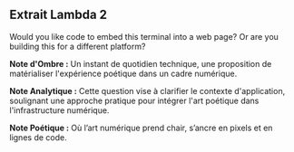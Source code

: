 ## Extrait Lambda 2

Would you like code to embed this terminal into a web page? Or are you building this for a different platform?

**Note d'Ombre :** Un instant de quotidien technique, une proposition de matérialiser l'expérience poétique dans un cadre numérique.

**Note Analytique :** Cette question vise à clarifier le contexte d'application, soulignant une approche pratique pour intégrer l'art poétique dans l'infrastructure numérique.

**Note Poétique :** Où l’art numérique prend chair, s’ancre en pixels et en lignes de code.

